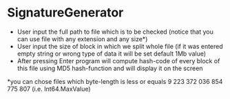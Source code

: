 # SignatureGenerator
- User input the full path to file which is to be checked (notice that you can use file with any extension and any size*)
- User input the size of block in which we split whole file (if it was entered empty string or wrong type of data it will 
be set default 1Mb value)
- After pressing Enter program will compute hash-code of every block of this file using MD5 hash-function and will display 
it on the screen

*you can chose files which byte-length is less or equals 9 223 372 036 854 775 807 (i.e. Int64.MaxValue)
